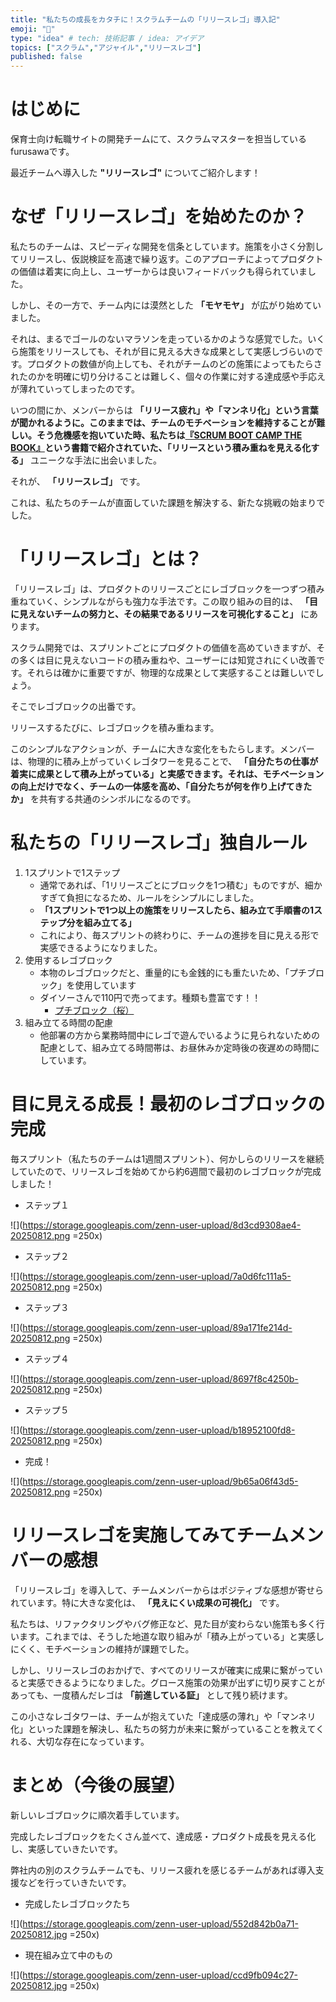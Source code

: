 ```yaml
---
title: "私たちの成長をカタチに！スクラムチームの「リリースレゴ」導入記"
emoji: "🧱"
type: "idea" # tech: 技術記事 / idea: アイデア
topics: ["スクラム","アジャイル","リリースレゴ"]
published: false
---
```

# はじめに
保育士向け転職サイトの開発チームにて、スクラムマスターを担当しているfurusawaです。

最近チームへ導入した **"リリースレゴ"** についてご紹介します！

# なぜ「リリースレゴ」を始めたのか？
私たちのチームは、スピーディな開発を信条としています。施策を小さく分割してリリースし、仮説検証を高速で繰り返す。このアプローチによってプロダクトの価値は着実に向上し、ユーザーからは良いフィードバックも得られていました。

しかし、その一方で、チーム内には漠然とした **「モヤモヤ」** が広がり始めていました。

それは、まるでゴールのないマラソンを走っているかのような感覚でした。いくら施策をリリースしても、それが目に見える大きな成果として実感しづらいのです。プロダクトの数値が向上しても、それがチームのどの施策によってもたらされたのかを明確に切り分けることは難しく、個々の作業に対する達成感や手応えが薄れていってしまったのです。

いつの間にか、メンバーからは **「リリース疲れ」や「マンネリ化」という言葉が聞かれるように。このままでは、チームのモチベーションを維持することが難しい。そう危機感を抱いていた時、私たちは[『SCRUM BOOT CAMP THE BOOK』](https://www.shoeisha.co.jp/book/detail/9784798167282)という書籍で紹介されていた、「リリースという積み重ねを見える化する」** ユニークな手法に出会いました。

それが、 **「リリースレゴ」** です。

これは、私たちのチームが直面していた課題を解決する、新たな挑戦の始まりでした。

# 「リリースレゴ」とは？
「リリースレゴ」は、プロダクトのリリースごとにレゴブロックを一つずつ積み重ねていく、シンプルながらも強力な手法です。この取り組みの目的は、 **「目に見えないチームの努力と、その結果であるリリースを可視化すること」** にあります。

スクラム開発では、スプリントごとにプロダクトの価値を高めていきますが、その多くは目に見えないコードの積み重ねや、ユーザーには知覚されにくい改善です。それらは確かに重要ですが、物理的な成果として実感することは難しいでしょう。

そこでレゴブロックの出番です。

リリースするたびに、レゴブロックを積み重ねます。

このシンプルなアクションが、チームに大きな変化をもたらします。メンバーは、物理的に積み上がっていくレゴタワーを見ることで、 **「自分たちの仕事が着実に成果として積み上がっている」と実感できます。それは、モチベーションの向上だけでなく、チームの一体感を高め、「自分たちが何を作り上げてきたか」** を共有する共通のシンボルになるのです。

# 私たちの「リリースレゴ」独自ルール
1. 1スプリントで1ステップ
    - 通常であれば、「1リリースごとにブロックを1つ積む」ものですが、細かすぎて負担になるため、ルールをシンプルにしました。
    - **「1スプリントで1つ以上の施策をリリースしたら、組み立て手順書の1ステップ分を組み立てる」**
    - これにより、毎スプリントの終わりに、チームの進捗を目に見える形で実感できるようになりました。
1. 使用するレゴブロック
    - 本物のレゴブロックだと、重量的にも金銭的にも重たいため、「プチブロック」を使用しています
    - ダイソーさんで110円で売ってます。種類も豊富です！！
        - [プチブロック（桜）](https://jp.daisonet.com/products/4550480233505)
1. 組み立てる時間の配慮
    - 他部署の方から業務時間中にレゴで遊んでいるように見られないための配慮として、組み立てる時間帯は、お昼休みか定時後の夜遅めの時間にしています。

# 目に見える成長！最初のレゴブロックの完成
毎スプリント（私たちのチームは1週間スプリント）、何かしらのリリースを継続していたので、リリースレゴを始めてから約6週間で最初のレゴブロックが完成しました！
- ステップ１

![](https://storage.googleapis.com/zenn-user-upload/8d3cd9308ae4-20250812.png =250x)

- ステップ２

![](https://storage.googleapis.com/zenn-user-upload/7a0d6fc111a5-20250812.png =250x)

- ステップ３

![](https://storage.googleapis.com/zenn-user-upload/89a171fe214d-20250812.png =250x)

- ステップ４

![](https://storage.googleapis.com/zenn-user-upload/8697f8c4250b-20250812.png =250x)

- ステップ５

![](https://storage.googleapis.com/zenn-user-upload/b18952100fd8-20250812.png =250x)

- 完成！

![](https://storage.googleapis.com/zenn-user-upload/9b65a06f43d5-20250812.png =250x)

# リリースレゴを実施してみてチームメンバーの感想
「リリースレゴ」を導入して、チームメンバーからはポジティブな感想が寄せられています。特に大きな変化は、 **「見えにくい成果の可視化」** です。

私たちは、リファクタリングやバグ修正など、見た目が変わらない施策も多く行います。これまでは、そうした地道な取り組みが「積み上がっている」と実感しにくく、モチベーションの維持が課題でした。

しかし、リリースレゴのおかげで、すべてのリリースが確実に成果に繋がっていると実感できるようになりました。グロース施策の効果が出ずに切り戻すことがあっても、一度積んだレゴは **「前進している証」** として残り続けます。

この小さなレゴタワーは、チームが抱えていた「達成感の薄れ」や「マンネリ化」といった課題を解決し、私たちの努力が未来に繋がっていることを教えてくれる、大切な存在になっています。

# まとめ（今後の展望）
新しいレゴブロックに順次着手しています。

完成したレゴブロックをたくさん並べて、達成感・プロダクト成長を見える化し、実感していきたいです。

弊社内の別のスクラムチームでも、リリース疲れを感じるチームがあれば導入支援などを行っていきたいです。

- 完成したレゴブロックたち

![](https://storage.googleapis.com/zenn-user-upload/552d842b0a71-20250812.jpg =250x)

- 現在組み立て中のもの

![](https://storage.googleapis.com/zenn-user-upload/ccd9fb094c27-20250812.jpg =250x)
